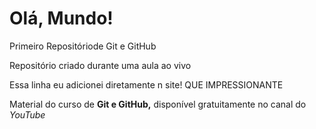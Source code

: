 # Olá, Mundo!
 Primeiro Repositóriode Git e GitHub

Repositório criado durante uma aula ao vivo

Essa linha eu adicionei diretamente n site! QUE IMPRESSIONANTE

Material do curso de **Git e GitHub,** disponível gratuitamente no canal do *YouTube*
